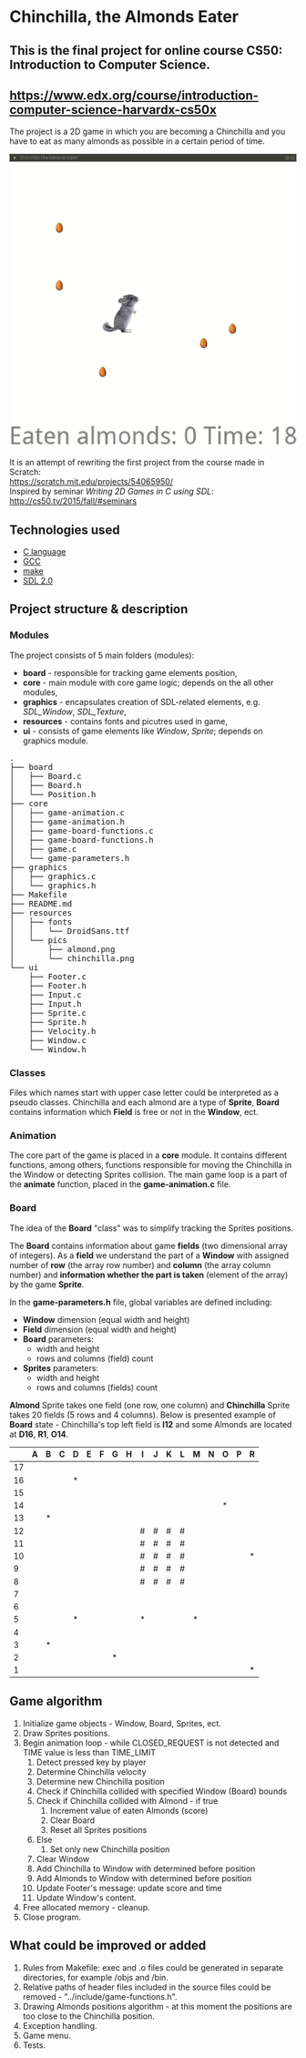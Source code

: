 # Chinchilla, the Almonds Eater

## This is the final project for online course CS50: Introduction to Computer Science.
## https://www.edx.org/course/introduction-computer-science-harvardx-cs50x

The project is a 2D game in which you are becoming a Chinchilla and you have to
eat as many almonds as possible in a certain period of time.

![GameGif](https://raw.githubusercontent.com/rmigacz/cs50-final/assets/gameplay.gif)

It is an attempt of rewriting the first project from the course made in Scratch: <br/>
https://scratch.mit.edu/projects/54065950/ </br>
Inspired by seminar *Writing 2D Games in C using SDL*: </br>
http://cs50.tv/2015/fall/#seminars

## Technologies used
- [C language](https://en.wikipedia.org/wiki/C_(programming_language))
- [GCC](https://gcc.gnu.org/)
- [make](https://www.gnu.org/software/make/)
- [SDL 2.0](https://www.libsdl.org/index.php)

## Project structure & description
### Modules
The project consists of 5 main folders (modules):
- **board** - responsible for tracking game elements position,
- **core** - main module with core game logic; depends on the all other modules,
- **graphics** - encapsulates creation of SDL-related elements, e.g. *SDL_Window*, *SDL_Texture*,
- **resources** - contains fonts and picutres used in game,
- **ui** - consists of game elements like *Window*, *Sprite*; depends on graphics module.

<pre>
.
├── board
│   ├── Board.c
│   ├── Board.h
│   └── Position.h
├── core
│   ├── game-animation.c
│   ├── game-animation.h
│   ├── game-board-functions.c
│   ├── game-board-functions.h
│   ├── game.c
│   └── game-parameters.h
├── graphics
│   ├── graphics.c
│   └── graphics.h
├── Makefile
├── README.md
├── resources
│   ├── fonts
│   │   └── DroidSans.ttf
│   └── pics
│       ├── almond.png
│       └── chinchilla.png
└── ui
    ├── Footer.c
    ├── Footer.h
    ├── Input.c
    ├── Input.h
    ├── Sprite.c
    ├── Sprite.h
    ├── Velocity.h
    ├── Window.c
    └── Window.h
</pre>

### Classes

Files which names start with upper case letter could be interpreted as a pseudo classes.
Chinchilla and each almond are a type of **Sprite**, **Board** contains information which 
**Field** is free or not in the **Window**, ect.

### Animation

The core part of the game is placed in a **core** module. It contains different functions, 
among others, functions responsible for moving the Chinchilla in the Window or detecting 
Sprites collision. The main game loop is a part of the **animate** function, placed
in the **game-animation.c** file.

### Board

The idea of the **Board** "class" was to simplify tracking the Sprites positions.

The **Board** contains information about game **fields** (two dimensional array of integers). 
As a **field** we understand the part of a **Window** with assigned number of **row** (the array row number)
and **column** (the array column number) and **information whether the part is taken** 
(element of the array) by the game **Sprite**.

In the **game-parameters.h** file, global variables are defined including:
- **Window** dimension (equal width and height)
- **Field** dimension (equal width and height)
- **Board** parameters:
	- width and height
	- rows and columns (field) count
- **Sprites** parameters:
	- width and height
	- rows and columns (fields) count

**Almond** Sprite takes one field (one row, one column) and **Chinchilla** Sprite takes 20 fields
(5 rows and 4 columns). Below is presented example of **Board** state - Chinchilla's top left 
field is **I12** and some Almonds are located at **D16**, **R1**, **O14**.

|    | A | B | C | D | E | F | G | H | I | J | K | L | M | N | O | P | R |
|----|---|---|---|---|---|---|---|---|---|---|---|---|---|---|---|---|---|
| 17 |   |   |   |   |   |   |   |   |   |   |   |   |   |   |   |   |   |
| 16 |   |   |   | * |   |   |   |   |   |   |   |   |   |   |   |   |   |
| 15 |   |   |   |   |   |   |   |   |   |   |   |   |   |   |   |   |   |
| 14 |   |   |   |   |   |   |   |   |   |   |   |   |   |   | * |   |   |
| 13 |   | * |   |   |   |   |   |   |   |   |   |   |   |   |   |   |   |
| 12 |   |   |   |   |   |   |   |   | # | # | # | # |   |   |   |   |   |
| 11 |   |   |   |   |   |   |   |   | # | # | # | # |   |   |   |   |   |
| 10 |   |   |   |   |   |   |   |   | # | # | # | # |   |   |   |   | * |
| 9  |   |   |   |   |   |   |   |   | # | # | # | # |   |   |   |   |   |
| 8  |   |   |   |   |   |   |   |   | # | # | # | # |   |   |   |   |   |
| 7  |   |   |   |   |   |   |   |   |   |   |   |   |   |   |   |   |   |
| 6  |   |   |   |   |   |   |   |   |   |   |   |   |   |   |   |   |   |
| 5  |   |   |   | * |   |   |   |   | * |   |   |   | * |   |   |   |   |
| 4  |   |   |   |   |   |   |   |   |   |   |   |   |   |   |   |   |   |
| 3  |   | * |   |   |   |   |   |   |   |   |   |   |   |   |   |   |   |
| 2  |   |   |   |   |   |   | * |   |   |   |   |   |   |   |   |   |   |
| 1  |   |   |   |   |   |   |   |   |   |   |   |   |   |   |   |   | * |

## Game algorithm
1. Initialize game objects - Window, Board, Sprites, ect.
2. Draw Sprites positions.
3. Begin animation loop - while CLOSED_REQUEST is not detected and TIME value is less than TIME_LIMIT
	1. Detect pressed key by player
	2. Determine Chinchilla velocity
	3. Determine new Chinchilla position
	4. Check if Chinchilla collided with specified Window (Board) bounds
	5. Check if Chinchilla collided with Almond - if true
		1. Increment value of eaten Almonds (score)
		2. Clear Board
		3. Reset all Sprites positions
	6. Else
		1. Set only new Chinchilla position
	7. Clear Window
	8. Add Chinchilla to Window with determined before position
	9. Add Almonds to Window with determined before position
	10. Update Footer's message: update score and time
	11. Update Window's content.
4. Free allocated memory - cleanup.
5. Close program.

## What could be improved or added
1. Rules from Makefile: exec and .o files could be generated in separate directories, for example /objs and /bin.
2. Relative paths of header files included in the source files could be removed - "../include/game-functions.h".
3. Drawing Almonds positions algorithm - at this moment the positions are too close to the Chinchilla position.
4. Exception handling.
5. Game menu.
6. Tests.
